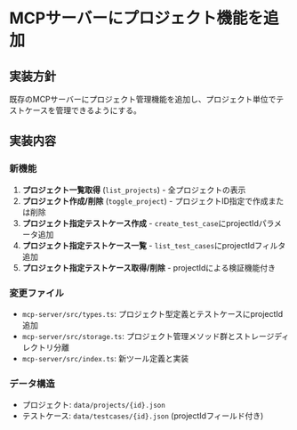 # MCPサーバーにプロジェクト機能を追加

## 実装方針
既存のMCPサーバーにプロジェクト管理機能を追加し、プロジェクト単位でテストケースを管理できるようにする。

## 実装内容

### 新機能
1. **プロジェクト一覧取得** (`list_projects`) - 全プロジェクトの表示
2. **プロジェクト作成/削除** (`toggle_project`) - プロジェクトID指定で作成または削除
3. **プロジェクト指定テストケース作成** - `create_test_case`にprojectIdパラメータ追加
4. **プロジェクト指定テストケース一覧** - `list_test_cases`にprojectIdフィルタ追加
5. **プロジェクト指定テストケース取得/削除** - projectIdによる検証機能付き

### 変更ファイル
- `mcp-server/src/types.ts`: プロジェクト型定義とテストケースにprojectId追加
- `mcp-server/src/storage.ts`: プロジェクト管理メソッド群とストレージディレクトリ分離
- `mcp-server/src/index.ts`: 新ツール定義と実装

### データ構造
- プロジェクト: `data/projects/{id}.json`
- テストケース: `data/testcases/{id}.json` (projectIdフィールド付き)